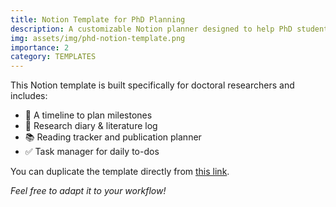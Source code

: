 ```yaml
---
title: Notion Template for PhD Planning
description: A customizable Notion planner designed to help PhD students track their research, deadlines, publications, and goals in one structured space.
img: assets/img/phd-notion-template.png
importance: 2
category: TEMPLATES
---
```


This Notion template is built specifically for doctoral researchers and includes:

- 📅 A timeline to plan milestones
- 🧠 Research diary & literature log
- 📚 Reading tracker and publication planner
- ✅ Task manager for daily to-dos

You can duplicate the template directly from [this link](https://www.notion.so/PhD-Template-Dashboard-example).

_Feel free to adapt it to your workflow!_
